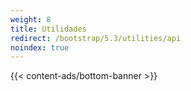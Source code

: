 ```yaml
---
weight: 8
title: Utilidades
redirect: /bootstrap/5.3/utilities/api
noindex: true
---
```


{{< content-ads/bottom-banner >}}
